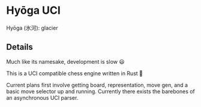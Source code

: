 # Hyōga UCI
Hyōga (氷河): glacier

## Details
Much like its namesake, development is slow 😃

This is a UCI compatible chess engine written in Rust 🦀

Current plans first involve getting board, representation, move gen, and a basic move selector up and running. Currently there exists the barebones of an asynchronous UCI parser.
